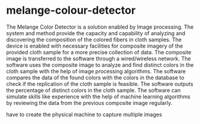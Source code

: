 # melange-colour-detector
The Melange Color Detector is a solution enabled by Image processing. The system and method provide the capacity and capability of analyzing and discovering the composition of the colored fibers in cloth samples. The device is enabled with necessary facilities for composite imagery of the provided cloth sample for a more precise collection of data. The composite image is transferred to the software through a wired/wireless network. The software uses the composite image to analyze and find distinct colors in the cloth sample with the help of image processing algorithms. The software compares the data of the found colors with the colors in the database to check if the replication of the cloth sample is feasible. The software outputs the percentage of distinct colors in the cloth sample. The software can simulate skills like experience with the help of machine learning algorithms by reviewing the data from the previous composite image regularly.


have to create the physical machine to capture multiple images
